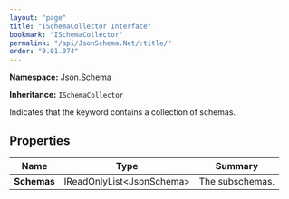 ```yaml
---
layout: "page"
title: "ISchemaCollector Interface"
bookmark: "ISchemaCollector"
permalink: "/api/JsonSchema.Net/:title/"
order: "9.01.074"
---
```

**Namespace:** Json.Schema

**Inheritance:**
`ISchemaCollector`

Indicates that the keyword contains a collection of schemas.

## Properties

| Name | Type | Summary |
|---|---|---|
| **Schemas** | IReadOnlyList\<JsonSchema\> | The subschemas. |

